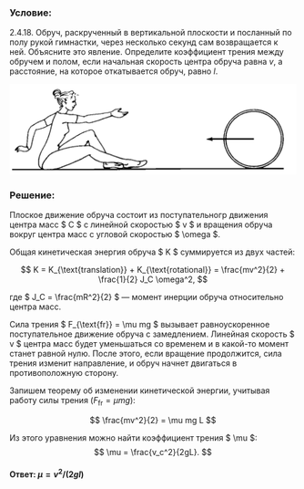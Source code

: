 ###  Условие:

$2.4.18.$ Обруч, раскрученный в вертикальной плоскости и посланный по полу рукой гимнастки, через несколько секунд сам возвращается к ней. Объясните это явление. Определите коэффициент трения между обручем и полом, если начальная скорость центра обруча равна $v$, а расстояние, на которое откатывается обруч, равно $l$.

![К задаче $2.4.18$|1028x324, 60%](../../img/2.4.18/2.4.18.png)

###  Решение:

Плоское движение обруча состоит из поступательногр движения центра масс $ C $ с линейной скоростью $ v $ и вращения обруча вокруг центра масс с угловой скоростью $ \omega $.

Общая кинетическая энергия обруча $ K $ суммируется из двух частей:

$$
K = K_{\text{translation}} + K_{\text{rotational}} = \frac{mv^2}{2} + \frac{1}{2} J_C \omega^2,
$$

где $ J_C = \frac{mR^2}{2} $ — момент инерции обруча относительно центра масс.

Сила трения $ F_{\text{fr}} = \mu mg $ вызывает равноускоренное поступательное движение обруча с замедлением. Линейная скорость $ v $ центра масс будет уменьшаться со временем и в какой-то момент станет равной нулю. После этого, если вращение продолжится, сила трения изменит направление, и обруч начнет двигаться в противоположную сторону.

Запишем теорему об изменении кинетической энергии, учитывая работу силы трения $(F_\text{fr} = \mu mg)$:

$$
\frac{mv^2}{2} = \mu mg L
$$

Из этого уравнения можно найти коэффициент трения $ \mu $:
$$
\mu = \frac{v_c^2}{2gL}.
$$

####  Ответ: $\mu = v^2/(2gl)$